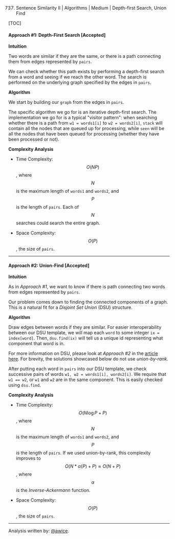 737. Sentence Similarity II | Algorithms | Medium | Depth-first Search, Union Find

[TOC]

#### Approach #1: Depth-First Search [Accepted]

**Intuition**

Two words are similar if they are the same, or there is a path connecting them from edges represented by `pairs`.

We can check whether this path exists by performing a depth-first search from a word and seeing if we reach the other word.  The search is performed on the underlying graph specified by the edges in `pairs`.

**Algorithm**

We start by building our `graph` from the edges in `pairs`.  

The specific algorithm we go for is an iterative depth-first search.  The implementation we go for is a typical "visitor pattern": when searching whether there is a path from `w1 = words1[i]` to `w2 = words2[i]`, `stack` will contain all the nodes that are queued up for processing, while `seen` will be all the nodes that have been queued for processing (whether they have been processed or not).



**Complexity Analysis**

* Time Complexity: $$O(NP)$$, where $$N$$ is the maximum length of `words1` and `words2`, and $$P$$ is the length of `pairs`.  Each of $$N$$ searches could search the entire graph.

* Space Complexity: $$O(P)$$, the size of `pairs`.

---
#### Approach #2: Union-Find [Accepted]

**Intuition**

As in *Approach #1*, we want to know if there is path connecting two words from edges represented by `pairs`.

Our problem comes down to finding the connected components of a graph.  This is a natural fit for a *Disjoint Set Union* (DSU) structure.

**Algorithm**

Draw edges between words if they are similar.  For easier interoperability between our DSU template, we will map each `word` to some integer `ix = index[word]`.  Then, `dsu.find(ix)` will tell us a unique id representing what component that word is in.

For more information on DSU, please look at *Approach #2* in the [article here](https://leetcode.com/articles/redundant-connection/).  For brevity, the solutions showcased below do not use *union-by-rank*.

After putting each word in `pairs` into our DSU template, we check successive pairs of words `w1, w2 = words1[i], words2[i]`.  We require that `w1 == w2`, or `w1` and `w2` are in the same component.  This is easily checked using `dsu.find`.




**Complexity Analysis**

* Time Complexity: $$O(N \log P + P)$$, where $$N$$ is the maximum length of `words1` and `words2`, and $$P$$ is the length of `pairs`.  If we used union-by-rank, this complexity improves to $$O(N * \alpha(P) + P) \approx O(N + P)$$, where $$\alpha$$ is the *Inverse-Ackermann* function.

* Space Complexity: $$O(P)$$, the size of `pairs`.

---

Analysis written by: [@awice](https://leetcode.com/awice).
